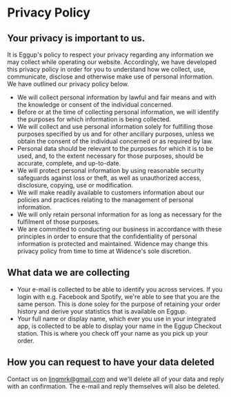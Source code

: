 # Privacy Policy

## Your privacy is important to us.

It is Eggup's policy to respect your privacy regarding any information we may collect while operating our website. Accordingly, we have developed this privacy policy in order for you to understand how we collect, use, communicate, disclose and otherwise make use of personal information. We have outlined our privacy policy below.

* We will collect personal information by lawful and fair means and with the knowledge or consent of the individual concerned.
* Before or at the time of collecting personal information, we will identify the purposes for which information is being collected.
* We will collect and use personal information solely for fulfilling those purposes specified by us and for other ancillary purposes, unless we obtain the consent of the individual concerned or as required by law.
* Personal data should be relevant to the purposes for which it is to be used, and, to the extent necessary for those purposes, should be accurate, complete, and up-to-date.
* We will protect personal information by using reasonable security safeguards against loss or theft, as well as unauthorized access, disclosure, copying, use or modification.
* We will make readily available to customers information about our policies and practices relating to the management of personal information.
* We will only retain personal information for as long as necessary for the fulfilment of those purposes.
* We are committed to conducting our business in accordance with these principles in order to ensure that the confidentiality of personal information is protected and maintained. Widence may change this privacy policy from time to time at Widence's sole discretion.

## What data we are collecting
* Your e-mail is collected to be able to identify you across services. If you login with e.g. Facebook and Spotify, we're able to see that you are the same person. This is done soley for the purpose of retaining your order history and derive your statistics that is available on Eggup.
* Your full name or display name, which ever you use in your integrated app, is collected to be able to display your name in the Eggup Checkout station. This is where you check off your name as you pick up your order.

## How you can request to have your data deleted
Contact us on ljngmrk@gmail.com and we'll delete all of your data and reply with an confirmation. The e-mail and reply themselves will also be deleted.
